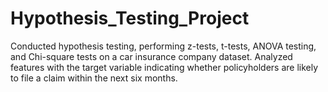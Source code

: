 # Hypothesis_Testing_Project

Conducted hypothesis testing, performing z-tests, t-tests, ANOVA testing, and Chi-square tests on a car insurance company dataset. Analyzed features with the target variable indicating whether policyholders are likely to file a claim within the next six months.
